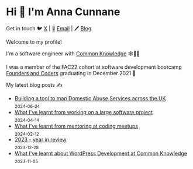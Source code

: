 # Hi 👋 I'm Anna Cunnane

Get in touch 🐦 [X](https://twitter.com/AnnaThereseCu) |
📧 <a href="mailto:anna_cunnane@proton.me"> Email</a> |
🖊️ [Blog](https://www.annacunnane.co.uk/)

Welcome to my profile!

I'm a software engineer with [Common Knowledge](https://commonknowledge.coop/) 🕸️👩‍💻

I was a member of the FAC22 cohort at software development bootcamp [Founders and Coders](https://www.foundersandcoders.com/) graduating in December 2021 
💫


My latest blog posts ✍️
- [Building a tool to map Domestic Abuse Services across the UK](https://annacunnane.co.uk/mapping-da-services-uk/) <br/> <sub>2024-06-24</sub>
- [What I've learnt from working on a large software project](https://annacunnane.co.uk/what-i've-learnt-from-working-on-a-large-software-project/) <br/> <sub>2024-04-14</sub>
- [What I've learnt from mentoring at coding meetups](https://annacunnane.co.uk/what-ive-learnt-from-mentoring-at-coding-meetups/) <br/> <sub>2024-02-12</sub>
- [2023 - year in review](https://annacunnane.co.uk/2023-year-in-review/) <br/> <sub>2023-12-28</sub>
- [What I've learnt about WordPress Development at Common Knowledge](https://annacunnane.co.uk/what-ive-learnt-about-wordpress-development/) <br/> <sub>2023-11-05</sub>







